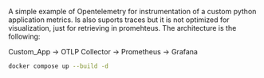 A simple example of Opentelemetry for instrumentation of a custom python application metrics.
Is also suports traces but it is not optimized for visualization, just for retrieving in promehteus.
The architecture is the following:

Custom_App -> OTLP Collector -> Prometheus -> Grafana
``` sh
docker compose up --build -d
```
